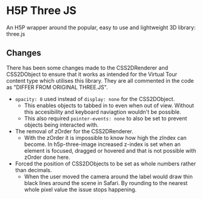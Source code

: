 H5P Three JS
==========

An H5P wrapper around the popular, easy to use and lightweight 3D library: three.js

## Changes

There has been some changes made to the CSS2DRenderer and CSS2DObject to ensure that it works as intended for the Virtual Tour content type which utilises this library. They are all commented in the code as "DIFFER FROM ORIGINAL THREE.JS".

* `opacity: 0` used instead of `display: none` for the CSS2DObject.
    * This enables objects to tabbed in to even when out of view. Without this accesibility and keyboard naviagtion wouldn't be possible.
    * This also required `pointer-events: none` to also be set to prevent objects being interacted with.
* The removal of zOrder for the CSS2DRenderer.
    * With the zOrder it is impossible to know how high the zIndex can become. In h5p-three-image increased z-index is set when an element is focused, dragged or hovered and that is not possible with zOrder done here.
* Forced the position of CSS2DObjects to be set as whole numbers rather than decimals.
    * When the user moved the camera around the label would draw thin black lines around the scene in Safari. By rounding to the nearest whole pixel value the issue stops happening.
